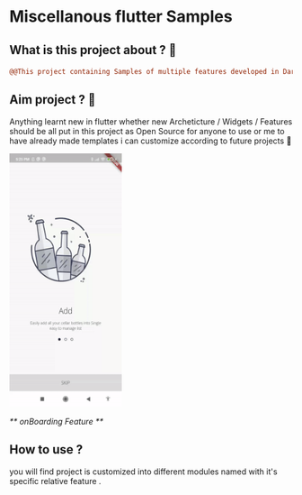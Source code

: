 # Miscellanous flutter Samples

## What is this project about ? :thinking:
```diff
@@This project containing Samples of multiple features developed in Dart Langauge / Flutter@@ 
```


## Aim project ?  :thinking:
Anything learnt new in flutter whether new Archeticture / Widgets / Features should be all put in this project as Open Source for anyone to use or me to have already made templates i can customize according to future projects  :partying_face:


<p>
<img src="https://github.com/Aslmmon/flutter_mini_samples/blob/main/assets/portfolio/onboarding.gif"  width="200" height="450" />
  
   <em> ** onBoarding Feature ** </em>
</p>

## How to use ?
you will find project is customized into different modules named with it's specific relative feature . 



